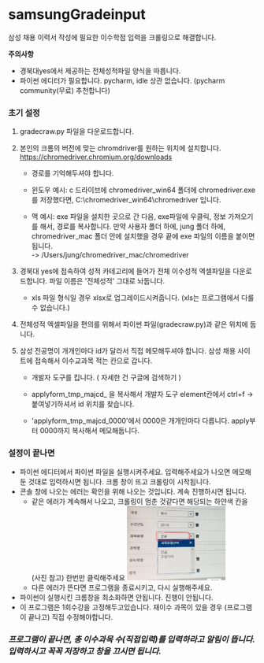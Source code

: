 # samsungGradeinput
삼성 채용 이력서 작성에 필요한 이수학점 입력을 크롤링으로 해결합니다.

__주의사항__ 
  * 경북대yes에서 제공하는 전체성적파일 양식을 따릅니다. 
  * 파이썬 에디터가 필요합니다. pycharm, idle 상관 없습니다. (pycharm community(무료) 추천합니다)

### 초기 설정
1. gradecraw.py 파일을 다운로드합니다.
2. 본인의 크롬의 버전에 맞는 chromdriver를 원하는 위치에 설치합니다. https://chromedriver.chromium.org/downloads
   * 경로를 기억해두셔야 합니다.
   
   * 윈도우 예시: c 드라이브에 chromedriver_win64 폴더에 chromedriver.exe를 저장했다면, C:\\chromedriver_win64\\chromedriver 입니다.
   
   * 맥 예시: exe 파일을 설치한 곳으로 간 다음, exe파일에 우클릭, 정보 가져오기를 해서, 경로를 복사합니다. 
   만약 사용자 폴더 하에, jung 폴더 하에, chromedriver_mac 폴더 안에 설치했을 경우 끝에 exe 파일의 이름을 붙이면 됩니다.  
   -> /Users/jung/chromedriver_mac/chromedriver
   
3. 경북대 yes에 접속하여 성적 카테고리에 들어가 전체 이수성적 엑셀파일을 다운로드합니다. 파일 이름은 '전체성적' 그대로 놔둡니다.
   * xls 파일 형식일 경우 xlsx로 업그레이드시켜줍니다. (xls는 프로그램에서 다룰 수 없습니다.)
4. 전체성적 엑셀파일을 편의를 위해서 파이썬 파일(gradecraw.py)과 같은 위치에 둡니다.
5. 삼성 전공명이 개개인마다 id가 달라서 직접 메모해두셔야 합니다. 삼성 채용 사이트에 접속해서 이수교과목 적는 칸으로 갑니다.
   * 개발자 도구를 킵니다. ( 자세한 건 구글에 검색하기 )
   
   * applyform_tmp_majcd_ 을 복사해서 개발자 도구 element칸에서 ctrl+f -> 붙여넣기하셔서 id 위치를 찾습니다.
   
   * 'applyform_tmp_majcd_0000'에서 0000은 개개인마다 다릅니다. apply부터 0000까지 복사해서 메모해둡니다.

### 설정이 끝나면
* 파이썬 에디터에서 파이썬 파일을 실행시켜주세요. 입력해주세요가 나오면 메모해둔 것대로 입력하시면 됩니다. 크롬 창이 뜨고 크롤링이 시작됩니다.
* 콘솔 창에 나오는 에러는 확인을 위해 나오는 것입니다. 계속 진행하시면 됩니다.
  * 같은 에러가 계속해서 나오고, 크롤링이 멈춘 것같다면 해당되는 하얀색 칸을(사진 참고) 한번만 클릭해주세요
    <img src="IMG_9209.jpg" width="200px"></img>
  * 다른 에러가 뜬다면 프로그램을 종료시키고, 다시 실행해주세요.
* 파이썬이 실행시킨 크롬창을 최소화하면 안됩니다. 진행이 안됩니다. 
* 이 프로그램은 1회수강을 고정해두고있습니다. 재이수 과목이 있을 경우 (프로그램이 끝나고) 직접 수정해야합니다.

### *프로그램이 끝나면, 총 이수과목 수(직접입력)를 입력하라고 알림이 뜹니다. 입력하시고 꼭꼭 저장하고 창을 끄시면 됩니다.*

